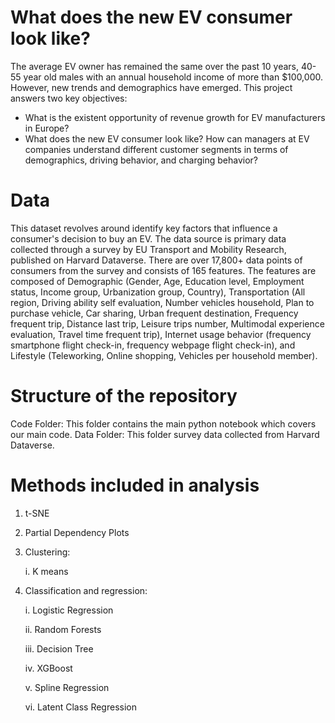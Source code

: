 # What does the new EV consumer look like?
The average EV owner has remained the same over the past 10 years, 40-55 year old males with an annual household income of more than $100,000. However, new trends and demographics have emerged. This project answers two key objectives: 
* What is the existent opportunity of revenue growth for EV manufacturers in Europe?
* What does the new EV consumer look like? How can managers at EV companies understand different customer segments in terms of demographics, driving behavior, and charging behavior? 

# Data
This dataset revolves around identify key factors that influence a consumer's decision to buy an EV. The data source is primary data collected through a survey by EU Transport and Mobility Research, published on Harvard Dataverse. There are over 17,800+ data points of consumers from the survey and consists of 165 features. The features are composed of Demographic (Gender, Age, Education level, Employment status, Income group, Urbanization group, Country), Transportation (All region, Driving ability self evaluation, Number vehicles household, Plan to purchase vehicle, Car sharing, Urban frequent destination, Frequency frequent trip,  Distance last trip, Leisure trips number, Multimodal experience evaluation, Travel time frequent trip), Internet usage behavior (frequency smartphone flight check-in, frequency webpage flight check-in), and Lifestyle (Teleworking, Online shopping, Vehicles per household member). 

# Structure of the repository
Code Folder: This folder contains the main python notebook which covers our main code. 
Data Folder: This folder survey data collected from Harvard Dataverse. 

# Methods included in analysis
1. t-SNE
2. Partial Dependency Plots

3. Clustering:

    i. K means

4. Classification and regression:

    i. Logistic Regression
    
    ii. Random Forests
    
    iii. Decision Tree
    
    iv. XGBoost
    
    v. Spline Regression
    
    vi. Latent Class Regression





